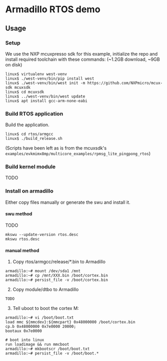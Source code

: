 # Armadillo RTOS demo

## Usage

### Setup

We use the NXP mcuxpresso sdk for this example, initialize the repo and install required toolchain with these commands:
(~1.2GB download, ~9GB on disk)

```
linux$ virtualenv west-venv
linux$ ./west-venv/bin/pip install west
linux$ ./west-venv/bin/west init -m https://github.com/NXPmicro/mcux-sdk mcuxsdk
linux$ cd mcuxsdk
linux$ ../west-venv/bin/west update
linux$ apt install gcc-arm-none-eabi
```

### Build RTOS application

Build the application.
```
linux$ cd rtos/armgcc
linux$ ./build_release.sh
```
(Scripts have been left as is from the mcuxsdk's `examples/evkmimx8mp/multicore_examples/rpmsg_lite_pingpong_rtos`)

### Build kernel module

TODO

### Install on armadillo

Either copy files manually or generate the swu and install it.

#### swu method

TODO

```
mkswu --update-version rtos.desc
mkswu rtos.desc
```

#### manual method

1. Copy rtos/armgcc/release/*.bin to Armadillo
```
armadillo:~# mount /dev/sda1 /mnt
armadillo:~# cp /mnt/XXX.bin /boot/cortex.bin
armadillo:~# persist_file -v /boot/cortex.bin
```

2. Copy module/dtbo to Armadillo

```
TODO
```

3. Tell uboot to boot the cortex M:
```
armadillo:~# vi /boot/boot.txt
load mmc ${mmcdev}:${mmcpart} 0x48000000 /boot/cortex.bin
cp.b 0x48000000 0x7e0000 20000;
bootaux 0x7e0000

# boot into linux
run loadimage && run mmcboot
armadillo:~# mkbootscr /boot/boot.txt
armadillo:~# persist_file -v /boot/boot.*
```
